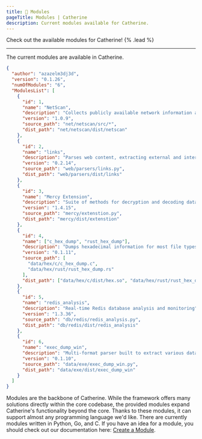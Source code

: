 ```yaml
---
title: 🦀 Modules
pageTitle: Modules | Catherine
description: Current modules available for Catherine.
---
```


Check out the available modules for Catherine! {% .lead %}

---

The current modules are available in Catherine.

```json
{
  "author": "azazelm3dj3d",
  "version": "0.1.26",
  "numOfModules": "6",
  "ModulesList": [
    {
      "id": 1,
      "name": "NetScan",
      "description": "Collects publicly available network information about a host",
      "version": "1.0.9",
      "source_path": "net/netscan/src/*",
      "dist_path": "net/netscan/dist/netscan"
    },
    {
      "id": 2,
      "name": "links",
      "description": "Parses web content, extracting external and internal links",
      "version": "0.2.14",
      "source_path": "web/parsers/links.py",
      "dist_path": "web/parsers/dist/links"
    },
    {
      "id": 3,
      "name": "Mercy Extension",
      "description": "Suite of methods for decryption and decoding data, extends the Mercy Rust crate",
      "version": "1.4.15",
      "source_path": "mercy/extenstion.py",
      "dist_path": "mercy/dist/extenstion"
    },
    {
      "id": 4,
      "name": ["c_hex_dump", "rust_hex_dump"],
      "description": "Dumps hexadecimal information for most file types (.exe, .toml, .c, etc.)",
      "version": "0.1.11",
      "source_path": [
        "data/hex/c/c_hex_dump.c",
        "data/hex/rust/rust_hex_dump.rs"
      ],
      "dist_path": ["data/hex/c/dist/hex.so", "data/hex/rust/rust_hex_dump.rs"]
    },
    {
      "id": 5,
      "name": "redis_analysis",
      "description": "Real-time Redis database analysis and monitoring",
      "version": "1.3.36",
      "source_path": "db/redis/redis_analysis.py",
      "dist_path": "db/redis/dist/redis_analysis"
    },
    {
      "id": 6,
      "name": "exec_dump_win",
      "description": "Multi-format parser built to extract various data points from Windows executables, object binaries, DLLs and more (32-bit & 64-bit)",
      "version": "0.1.10",
      "source_path": "data/exe/exec_dump_win.py",
      "dist_path": "data/exe/dist/exec_dump_win"
    }
  ]
}
```

Modules are the backbone of Catherine. While the framework offers many solutions directly within the core codebase, the provided modules expand Catherine's functionality beyond the core. Thanks to these modules, it can support almost any programming language we'd like. There are currently modules written in Python, Go, and C. If you have an idea for a module, you should check out our documentation here: [Create a Module](/development).
